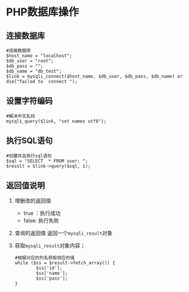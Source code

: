 # PHP数据库操作
## 连接数据库
```
#连接数据库
$host_name = "localhost";
$db_user = "root";
$db_pass = "";
$db_name = "db_test";
$link = mysqli_connect($host_name, $db_user, $db_pass, $db_name) or die("failed to  connect ");

```

## 设置字符编码
```
#解决中文乱码
mysqli_query($link, "set names utf8");

```


## 执行SQL语句
```
#创建并且执行sql语句
$sql = "SELECT  * FROM user; ";
$result = $link->query($sql, 1);
```

## 返回值说明

1. 增删改的返回值
    - true ：执行成功
    - false: 执行失败
2. 查询的返回值
    返回一个`mysqli_result`对象

3. 获取`mysqli_result`对象内容；
    ```
    #根据对应的列名获取相应的值
    while ($ss = $result->fetch_array()) {
            $ss['id'];
            $ss['name'];
            $ss['pass'];
    }
    ```

